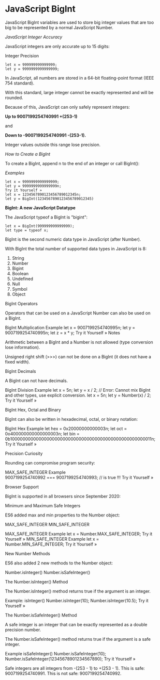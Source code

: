 # JavaScript BigInt


JavaScript BigInt variables are used to store big integer values that are too big to be represented by a normal JavaScript Number.

*JavaScript Integer Accuracy*

JavaScript integers are only accurate up to 15 digits:

Integer Precision

```
let x = 999999999999999;
let y = 9999999999999999;
```

In JavaScript, all numbers are stored in a 64-bit floating-point format (IEEE 754 standard).

With this standard, large integer cannot be exactly represented and will be rounded.

Because of this, JavaScript can only safely represent integers:

**Up to 9007199254740991 +(253-1)**

and

**Down to -9007199254740991 -(253-1).**

Integer values outside this range lose precision.


*How to Create a BigInt*

To create a BigInt, append n to the end of an integer or call BigInt():

*Examples*

```
let x = 9999999999999999;
let y = 9999999999999999n;
Try it Yourself »
let x = 1234567890123456789012345n;
let y = BigInt(1234567890123456789012345)
```

**BigInt: A new JavaScript Datatype**

The JavaScript typeof a BigInt is "bigint":

```
let x = BigInt(999999999999999);
let type = typeof x;
```

BigInt is the second numeric data type in JavaScript (after Number).

With BigInt the total number of supported data types in JavaScript is 8:

1. String
2. Number
3. Bigint
4. Boolean
5. Undefined
6. Null
7. Symbol
8. Object


BigInt Operators

Operators that can be used on a JavaScript Number can also be used on a BigInt.

BigInt Multiplication Example
let x = 9007199254740995n;
let y = 9007199254740995n;
let z = x * y;
Try it Yourself »
Notes

Arithmetic between a BigInt and a Number is not allowed (type conversion lose information).

Unsigned right shift (>>>) can not be done on a BigInt (it does not have a fixed width).


BigInt Decimals

A BigInt can not have decimals.

BigInt Division Example
let x = 5n;
let y = x / 2;
// Error: Cannot mix BigInt and other types, use explicit conversion.
let x = 5n;
let y = Number(x) / 2;
Try it Yourself »

BigInt Hex, Octal and Binary

BigInt can also be written in hexadecimal, octal, or binary notation:

BigInt Hex Example
let hex = 0x20000000000003n;
let oct = 0o400000000000000003n;
let bin = 0b100000000000000000000000000000000000000000000000000011n;
Try it Yourself »

Precision Curiosity

Rounding can compromise program security:

MAX_SAFE_INTEGER Example
9007199254740992 === 9007199254740993; // is true !!!
Try it Yourself »

Browser Support

BigInt is supported in all browsers since September 2020:







Minimum and Maximum Safe Integers

ES6 added max and min properties to the Number object:

MAX_SAFE_INTEGER
MIN_SAFE_INTEGER

MAX_SAFE_INTEGER Example
let x = Number.MAX_SAFE_INTEGER;
Try it Yourself »
MIN_SAFE_INTEGER Example
let x = Number.MIN_SAFE_INTEGER;
Try it Yourself »

New Number Methods

ES6 also added 2 new methods to the Number object:

Number.isInteger()
Number.isSafeInteger()


The Number.isInteger() Method

The Number.isInteger() method returns true if the argument is an integer.

Example: isInteger()
Number.isInteger(10);
Number.isInteger(10.5);
Try it Yourself »

The Number.isSafeInteger() Method

A safe integer is an integer that can be exactly represented as a double precision number.

The Number.isSafeInteger() method returns true if the argument is a safe integer.

Example isSafeInteger()
Number.isSafeInteger(10);
Number.isSafeInteger(12345678901234567890);
Try it Yourself »

Safe integers are all integers from -(253 - 1) to +(253 - 1).
This is safe: 9007199254740991. This is not safe: 9007199254740992.
